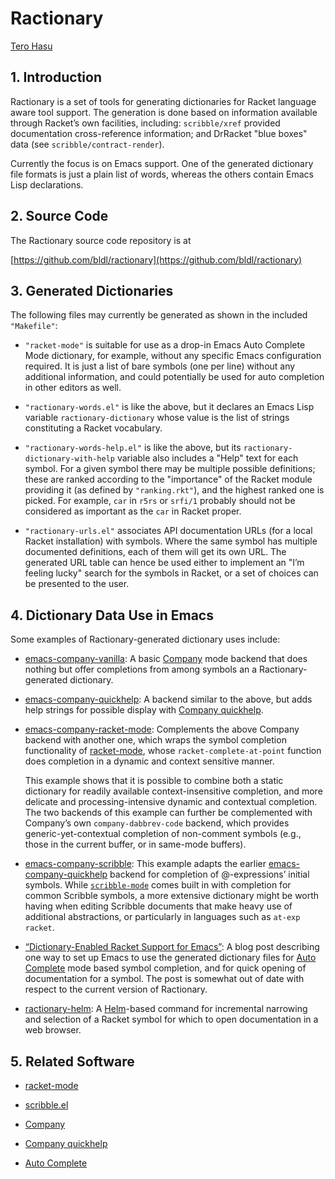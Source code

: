 # Ractionary

[Tero Hasu](http://terohasu.net/)

## 1. Introduction

Ractionary is a set of tools for generating dictionaries for Racket
language aware tool support. The generation is done based on information
available through Racket’s own facilities, including: `scribble/xref`
provided documentation cross-reference information; and DrRacket "blue
boxes" data \(see `scribble/contract-render`\).

Currently the focus is on Emacs support. One of the generated dictionary
file formats is just a plain list of words, whereas the others contain
Emacs Lisp declarations.

## 2. Source Code

The Ractionary source code repository is at

[https://github.com/bldl/ractionary](https://github.com/bldl/ractionary)

## 3. Generated Dictionaries

The following files may currently be generated as shown in the included
`"Makefile"`:

* `"racket-mode"` is suitable for use as a drop-in Emacs Auto Complete
  Mode dictionary, for example, without any specific Emacs configuration
  required. It is just a list of bare symbols \(one per line\) without
  any additional information, and could potentially be used for auto
  completion in other editors as well.

* `"ractionary-words.el"` is like the above, but it declares an Emacs
  Lisp variable `ractionary-dictionary` whose value is the list of
  strings constituting a Racket vocabulary.

* `"ractionary-words-help.el"` is like the above, but its
  `ractionary-dictionary-with-help` variable also includes a "Help" text
  for each symbol. For a given symbol there may be multiple possible
  definitions; these are ranked according to the "importance" of the
  Racket module providing it \(as defined by `"ranking.rkt"`\), and the
  highest ranked one is picked. For example, `car` in `r5rs` or `srfi/1`
  probably should not be considered as important as the `car` in Racket
  proper.

* `"ractionary-urls.el"` associates API documentation URLs \(for a local
  Racket installation\) with symbols. Where the same symbol has multiple
  documented definitions, each of them will get its own URL. The
  generated URL table can hence be used either to implement an "I’m
  feeling lucky" search for the symbols in Racket, or a set of choices
  can be presented to the user.

## 4. Dictionary Data Use in Emacs

Some examples of Ractionary-generated dictionary uses include:

* [emacs-company-vanilla](examples/emacs-company-vanilla/company-ractionary.el):
  A basic [Company](https://company-mode.github.io/) mode backend that
  does nothing but offer completions from among symbols an a
  Ractionary-generated dictionary.

* [emacs-company-quickhelp](examples/emacs-company-quickhelp/company-ractionary.el):
  A backend similar to the above, but adds help strings for possible
  display with [Company
  quickhelp](https://github.com/expez/company-quickhelp).

* [emacs-company-racket-mode](examples/emacs-company-racket-mode/company-ractionary.el):
  Complements the above Company backend with another one, which wraps
  the symbol completion functionality of
  [racket-mode](https://github.com/greghendershott/racket-mode), whose
  `racket-complete-at-point` function does completion in a dynamic and
  context sensitive manner.

  This example shows that it is possible to combine both a static
  dictionary for readily available context-insensitive completion, and
  more delicate and processing-intensive dynamic and contextual
  completion. The two backends of this example can further be
  complemented with Company’s own `company-dabbrev-code` backend, which
  provides generic-yet-contextual completion of non-comment symbols
  \(e.g., those in the current buffer, or in same-mode buffers\).

* [emacs-company-scribble](examples/emacs-company-scribble/company-ractionary.el):
  This example adapts the earlier
  [emacs-company-quickhelp](examples/emacs-company-quickhelp/company-ractionary.el)
  backend for completion of @-expressions’ initial symbols. While
  [`scribble-mode`](http://www.neilvandyke.org/scribble-emacs/) comes
  built in with completion for common Scribble symbols, a more extensive
  dictionary might be worth having when editing Scribble documents that
  make heavy use of additional abstractions, or particularly in
  languages such as `at-exp` `racket`.

* [“Dictionary-Enabled Racket Support for
  Emacs”](http://terohasu.net/blog/2013-08-24-ractionary.html): A blog
  post describing one way to set up Emacs to use the generated
  dictionary files for [Auto
  Complete](https://github.com/auto-complete/auto-complete) mode based
  symbol completion, and for quick opening of documentation for a
  symbol. The post is somewhat out of date with respect to the current
  version of Ractionary.

* [ractionary-helm](lib/ractionary-helm.el): A
  [Helm](https://emacs-helm.github.io/helm/)-based command for
  incremental narrowing and selection of a Racket symbol for which to
  open documentation in a web browser.

## 5. Related Software

* [racket-mode](https://github.com/greghendershott/racket-mode)

* [scribble.el](http://www.neilvandyke.org/scribble-emacs/)

* [Company](https://company-mode.github.io/)

* [Company quickhelp](https://github.com/expez/company-quickhelp)

* [Auto Complete](https://github.com/auto-complete/auto-complete)
